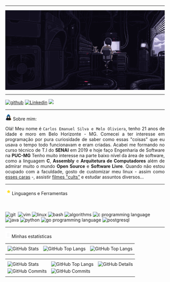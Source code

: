 <!-- Header --> 
----

<div>
  <img align="Center" alt="Header" src="https://github.com/x86-carlos/x86-carlos/blob/main/img/sel-banner.gif">
</div>

----

<!-- Redes e Contatos -->
<div>
  <a href="https://github.com/x86-carlos" target="_blank"><img alt="github" src="https://img.shields.io/badge/GitHub-100000?style=for-the-badge&logo=github&logoColor=white"/></a>
  <a href="https://www.linkedin.com/in/carlosolvr/" target="_blank"><img alt="Linkedin" src="https://img.shields.io/badge/LinkedIn-0077B5?style=for-the-badge&logo=linkedin&logoColor=white"/></a>
  <a href = "mailto:carlos.olvr32@gmail.com"><img src="https://img.shields.io/badge/-Gmail-%23333?style=for-the-badge&logo=gmail&logoColor=white" target="_blank"></a>
</div>

----

<!-- Sobre mim -->
<img height="20" alt="GIF" src="https://github.com/x86-carlos/x86-carlos/blob/main/img/hacker.gif"> Sobre mim:

<div align="justify">
  <p>Olá! Meu nome é <code>Carlos Emanuel Silva e Melo Oliviera</code>, tenho 21 anos de idade e moro em Belo Horizonte - MG. Comecei a ter interesse em programação por pura curiosidade de saber como essas "coisas" que eu usava o tempo todo funcionavam e eram criadas. Acabei me formando no curso técnico de T.I do <b>SENAI</b> em 2019 e hoje faço Engenharia de Software na <b>PUC-MG</b> Tenho muito interesse na parte baixo nível da área de software, como a linguagem <b>C</b>, <b>Assembly</b> e <b>Arquitetura de Computadores</b> além de admirar muito o mundo <b>Open Source</b> e <b>Software Livre</b>. Quando não estou ocupado com a faculdade, gosto de customizar meu linux - assim como <a href="https://www.reddit.com/r/unixporn/">esses caras</a> -, assistir <a href="https://letterboxd.com/CsOliveira/">filmes "cults"</a> e estudar assuntos diversos...</p> 
</div>

---

<!-- Linguagens e ferramentas -->
<img height="20" alt="GIF" src="https://github.com/x86-carlos/x86-carlos/blob/main/img/star.gif"/>Linguagens e Ferramentas
<div>
  <img height="50" alt="git" src="https://cdn.jsdelivr.net/gh/devicons/devicon@latest/icons/git/git-plain-wordmark.svg" />
  <img height="50 alt="github""src="https://cdn.jsdelivr.net/gh/devicons/devicon@latest/icons/github/github-original.svg" />
  <img height="50" alt="vim" src="https://cdn.jsdelivr.net/gh/devicons/devicon@latest/icons/vim/vim-original.svg" />
  <img height="50" alt="linux" src="https://cdn.jsdelivr.net/gh/devicons/devicon@latest/icons/linux/linux-original.svg" />
  <img height="50" alt="bash" src="https://cdn.jsdelivr.net/gh/devicons/devicon@latest/icons/bash/bash-original.svg" />
  <img height="50" alt="algorithms" src="https://cdn.jsdelivr.net/gh/devicons/devicon@latest/icons/thealgorithms/thealgorithms-original.svg" />
  <img height="50" alt="c programming language" src="https://cdn.jsdelivr.net/gh/devicons/devicon@latest/icons/c/c-original.svg" />
  <img height="50" alt="java" src="https://cdn.jsdelivr.net/gh/devicons/devicon@latest/icons/java/java-original.svg" />
  <img height="50" alt="python" src="https://cdn.jsdelivr.net/gh/devicons/devicon@latest/icons/python/python-original.svg" />
  <img height="50" alt="go programming language" src="https://cdn.jsdelivr.net/gh/devicons/devicon@latest/icons/go/go-original.svg" />
  <img height="50" alt="postgresql" src="https://cdn.jsdelivr.net/gh/devicons/devicon@latest/icons/postgresql/postgresql-original.svg" />        
</div>

----

<!-- Estatísticas do github -->

<img height="20" alt="GIF" src="https://github.com/x86-carlos/x86-carlos/blob/main/img/graphic.webp"/>Minhas estatísticas
<div>
  <table>
    <tr>
      <td align="center" colspan="3"></td>
    </tr>
    <tr>
      <td>
        <img alt="GitHub Stats" src="https://github-readme-stats.vercel.app/api?username=x86-carlos&show=reviews,discussions_started,discussions_answered,prs_merged,prs_merged_percentage&rank_icon=percentile&theme=radical&locale=pt-br&card_width=480"/>
      </td>
      <td>
         <img alt="GitHub Top Langs" src="https://github-readme-stats.vercel.app/api/top-langs/?username=x86-carlos&theme=radical&locale=pt-br&langs_count=7"/>
      </td>
      <td>
        <img alt="GitHub Top Langs" src="https://github-readme-stats.vercel.app/api/top-langs/?username=x86-carlos&layout=pie&theme=radical&locale=pt-br"/>
      </td>
    </tr>
    <tr>
      <td align="center" colspan="3"></td>
    </tr>
  </table>
  <table>
    <tr>
      <td align="center" colspan="3"></td>
    </tr>
    <tr>
      <td>
        <img alt="GitHub Stats" width="200px" src="http://github-profile-summary-cards.vercel.app/api/cards/stats?username=x86-carlos&theme=radical"/>
      </td>
      <td>
        <img alt="GitHub Top Langs" width="200px" src="http://github-profile-summary-cards.vercel.app/api/cards/repos-per-language?username=x86-carlos&theme=radical"/>
      </td>
      <td>
        <img alt="GitHub Details" width="420px" src="http://github-profile-summary-cards.vercel.app/api/cards/profile-details?username=x86-carlos&theme=radical"/>
      </td>
    </tr>
    <tr>
      <td>
        <img alt="GitHub Commits" width="200px" src="http://github-profile-summary-cards.vercel.app/api/cards/productive-time?username=x86-carlos&theme=radical&utcOffset=8"/>
      </td>
      <td>
        <img alt="GitHub Commits" width="200px" src="http://github-profile-summary-cards.vercel.app/api/cards/most-commit-language?username=x86-carlos&theme=radical"/>
      </td>
    </tr>
    <tr>
      <td align="center" colspan="3"></td>
    </tr>
  </table>
  
</div>
